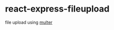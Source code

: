 # react-express-fileupload

file upload using [multer](https://www.npmjs.com/package/multer/v/2.0.0-alpha.5)
